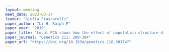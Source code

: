 ```yaml
---
layout: meeting
meet_date: 2023-03-17
leader: "Giulia Frascarelli"
paper_author: "Li H, Ralph P"
paper_year: "2019"
paper_title: "Local PCA shows how the effect of population structure differs along the genome"
paper_journal: "Genetics 211: 289-304"
paper_url: "https://doi.org/10.1534/genetics.118.301747"
---
```

